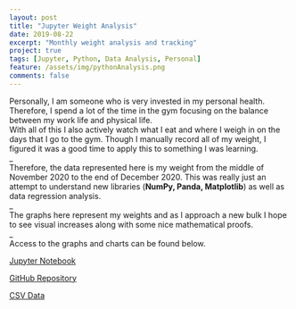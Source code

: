 ```yaml
---
layout: post
title: "Jupyter Weight Analysis"
date: 2019-08-22
excerpt: "Monthly weight analysis and tracking"
project: true
tags: [Jupyter, Python, Data Analysis, Personal]
feature: /assets/img/pythonAnalysis.png
comments: false
---
```


Personally, I am someone who is very invested in my personal health. Therefore, I spend a lot of the time in the gym focusing on the balance between my work life and physical life.  
With all of this I also actively watch what I eat and where I weigh in on the days that I go to the gym. Though I manually record all of my weight, I figured it was a good time to apply this to something I was learning.  
_  
Therefore, the data represented here is my weight from the middle of November 2020 to the end of December 2020. This was really just an attempt to understand new libraries (**NumPy, Panda, Matplotlib**) as well as data regression analysis.  
_  
The graphs here represent my weights and as I approach a new bulk I hope to see visual increases along with some nice mathematical proofs.  
_  
Access to the graphs and charts can be found below.

[Jupyter Notebook](https://github.com/Markay12/WeightGainGraph/blob/main/dataAnalysis.ipynb)   


[GitHub Repository](https://github.com/Markay12/WeightGainGraph)

[CSV Data](https://github.com/Markay12/WeightGainGraph/blob/main/data/weight.csv)